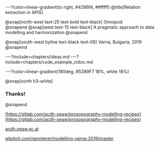 ---?color=linear-gradient(to right, #4286f4, ##fffff)
@title[Relation extraction in APIS]

@snap[north-west text-25 text-bold text-black]
Omnipod<br/>
@snapend
@snap[west text-15 text-black]
A pragmatic approach to data modelling and harmonization
@snapend

@snap[south-west byline text-black text-06]
Varna, Bulgaria, 2019
@snapend

---?include=chapters/ideas.md
---?include=chapters/code_example_cidoc.md

---?color=linear-gradient(180deg, #5289F7 18%, white 18%)

@snap[north h3-white]
### Thanks!
@snapend

[https://gitlab.com/acdh-oeaw/prosopography-modelling-recipes](https://gitlab.com/acdh-oeaw/prosopography-modelling-recipes)

[acdh.oeaw.ac.at](https://acdh.oeaw.ac.at)

[gitpitch.com/sennierer/modelling-varna-2019/master](https://gitpitch.com/sennierer/modelling-varna-2019/master)
